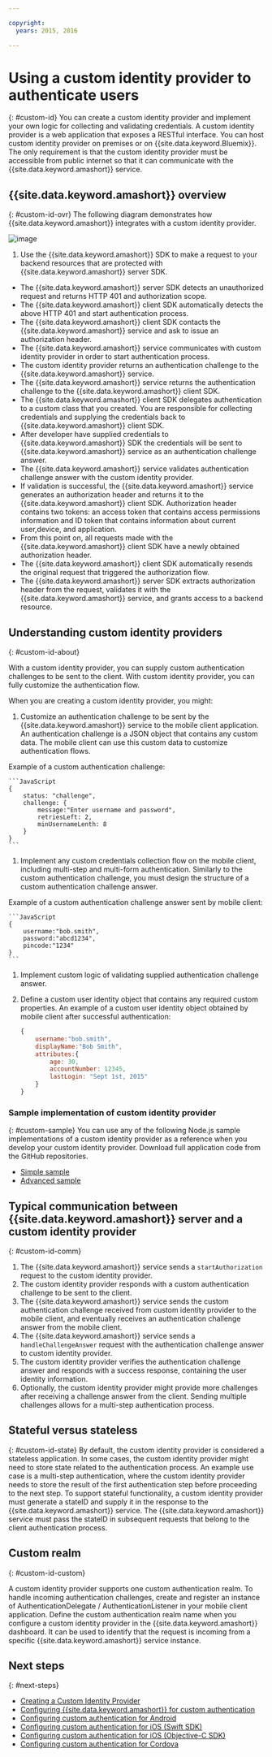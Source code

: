 ```yaml
---

copyright:
  years: 2015, 2016

---
```


# Using a custom identity provider to authenticate users
{: #custom-id}
You can create a custom identity provider and implement your own logic for collecting and validating credentials. A custom identity provider is a web application that exposes a RESTful interface. You can host custom identity provider on premises or on {{site.data.keyword.Bluemix}}. The only requirement is that the custom identity provider must be accessible from public internet so that it can communicate with the {{site.data.keyword.amashort}} service.

## {{site.data.keyword.amashort}} overview
{: #custom-id-ovr}
 The following diagram demonstrates how {{site.data.keyword.amashort}} integrates with a custom identity provider.

![image](images/mca-sequence-custom.jpg)

1. Use the {{site.data.keyword.amashort}} SDK to make a request to your backend resources that are protected with {{site.data.keyword.amashort}} server SDK.
* The {{site.data.keyword.amashort}} server SDK detects an unauthorized request and returns HTTP 401 and authorization scope.
* The {{site.data.keyword.amashort}} client SDK automatically detects the above HTTP 401 and start authentication process.
* The {{site.data.keyword.amashort}} client SDK contacts the {{site.data.keyword.amashort}} service and ask to issue an authorization header.
* The {{site.data.keyword.amashort}} service communicates with custom identity provider in order to start authentication process.
* The custom identity provider returns an authentication challenge to the {{site.data.keyword.amashort}} service.
* The {{site.data.keyword.amashort}} service returns the authentication challenge to the {{site.data.keyword.amashort}} client SDK.
* The {{site.data.keyword.amashort}} client SDK delegates authentication to a custom class that you created. You are responsible for collecting credentials and supplying the credentials back to {{site.data.keyword.amashort}} client SDK.
* After developer have supplied credentials to {{site.data.keyword.amashort}} SDK the credentials will be sent to {{site.data.keyword.amashort}} service as an authentication challenge answer.
* The {{site.data.keyword.amashort}} service validates authentication challenge answer with the custom identity provider.
* If validation is successful, the {{site.data.keyword.amashort}} service generates an authorization header and returns it to the {{site.data.keyword.amashort}} client SDK. Authorization header contains two tokens: an access token that contains access permissions information and ID token that contains information about current user,device, and application.
* From this point on, all requests made with the {{site.data.keyword.amashort}} client SDK have a newly obtained authorization header.
* The {{site.data.keyword.amashort}} client SDK automatically resends the original request that triggered the authorization flow.
* The {{site.data.keyword.amashort}} server SDK extracts authorization header from the request, validates it with the {{site.data.keyword.amashort}} service, and grants access to a backend resource.

## Understanding custom identity providers
{: #custom-id-about}

With a custom identity provider, you can supply custom authentication challenges to be sent to the client. With custom identity provider, you can fully customize the authentication flow.

When you are creating a custom identity provider, you might:

1. Customize an authentication challenge to be sent by the {{site.data.keyword.amashort}} service to the mobile client application. An authentication challenge is a JSON object that contains any custom data. The mobile client can use this custom data to customize authentication flows.

Example of a custom authentication challenge:

	```JavaScript
	{
		status: "challenge",
		challenge: {
			message:"Enter username and password",
			retriesLeft: 2,
			minUsernameLenth: 8
		}
	}
	```

1. Implement any custom credentials collection flow on the mobile client, including multi-step and multi-form authentication. Similarly to the custom authentication challenge, you must design the structure of a custom authentication challenge answer.

Example of a custom authentication challenge answer sent by mobile client:

	```JavaScript
	{
		username:"bob.smith",
		password:"abcd1234",
		pincode:"1234"
	}
	```
1. Implement custom logic of validating supplied authentication challenge answer.

1. Define a custom user identity object that contains any required custom properties. An example of a custom user identity object obtained by mobile client after successful authentication:

	```JavaScript
	{
		username:"bob.smith",
		displayName:"Bob Smith",
		attributes:{
			age: 30,
			accountNumber: 12345,
			lastLogin: "Sept 1st, 2015"
		}
	}
	```

### Sample implementation of custom identity provider
{: #custom-sample}
You can use any of the following Node.js sample implementations of a custom identity provider as a reference when you develop your custom identity provider. Download full application code from the GitHub repositories.

 * [Simple sample](https://github.com/ibm-bluemix-mobile-services/bms-mca-custom-identity-provider-sample)
 * [Advanced sample](https://github.com/ibm-bluemix-mobile-services/bms-mca-custom-identity-provider-with-user-management)

## Typical communication between {{site.data.keyword.amashort}} server and a custom identity provider
{: #custom-id-comm}
1. The {{site.data.keyword.amashort}} service sends a `startAuthorization` request to the custom identity provider.
1. The custom identity provider responds with a custom authentication challenge to be sent to the client.
1. The {{site.data.keyword.amashort}} service sends the custom authentication challenge received from custom identity provider to the mobile client, and eventually receives an authentication challenge answer from the mobile client.
1. The {{site.data.keyword.amashort}} service sends a `handleChallengeAnswer` request with the authentication challenge answer to custom identity provider.
1. The custom identity provider verifies the authentication challenge answer and responds with a success response, containing the user identity information.
1. Optionally, the custom identity provider might provide more challenges after receiving a challenge answer from the client. Sending multiple challenges allows for a multi-step authentication process.

## Stateful versus stateless
{: #custom-id-state}
By default, the custom identity provider is considered a stateless application. In some cases, the custom identity provider might need to store state related to the authentication process. An example use case is a multi-step authentication, where the custom identity provider needs to store the result of the first authentication step before proceeding to the next step. To support stateful functionality, a custom identity provider must generate a stateID and supply it in the  response to the {{site.data.keyword.amashort}} service. The {{site.data.keyword.amashort}} service must pass the stateID in subsequent requests that belong to the client authentication process.

## Custom realm
{: #custom-id-custom}

A custom identity provider supports one custom authentication realm. To handle incoming authentication challenges, create and register an instance of AuthenticationDelegate / AuthenticationListener in your mobile client application. Define the custom authentication realm name when you configure a custom identity provider in the {{site.data.keyword.amashort}} dashboard. It can be used to identify that the request is incoming from a specific {{site.data.keyword.amashort}} service instance.

## Next steps
{: #next-steps}
* [Creating a Custom Identity Provider](custom-auth-identity-provider.html)
* [Configuring {{site.data.keyword.amashort}} for custom authentication](custom-auth-config-mca.html)
* [Configuring custom authentication for Android](custom-auth-android.html)
* [Configuring custom authentication for iOS (Swift SDK)](custom-auth-ios-swift-sdk.html)
* [Configuring custom authentication for iOS (Objective-C SDK)](custom-auth-ios.html)
* [Configuring custom authentication for Cordova](custom-auth-cordova.html)
